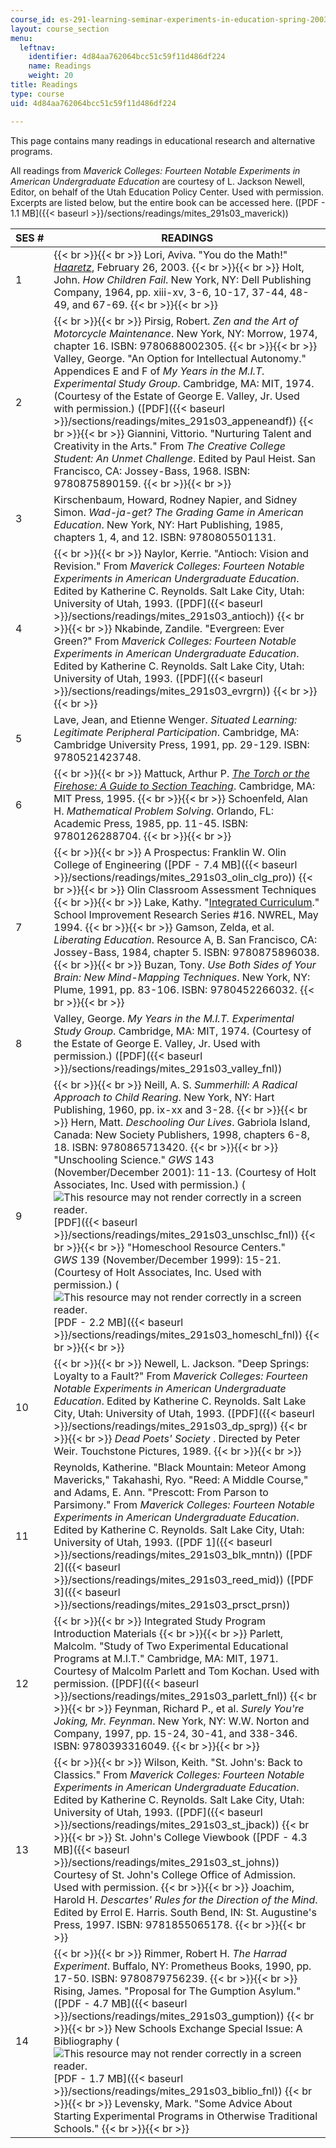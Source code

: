 ```yaml
---
course_id: es-291-learning-seminar-experiments-in-education-spring-2003
layout: course_section
menu:
  leftnav:
    identifier: 4d84aa762064bcc51c59f11d486df224
    name: Readings
    weight: 20
title: Readings
type: course
uid: 4d84aa762064bcc51c59f11d486df224

---
```


This page contains many readings in educational research and alternative programs. 

All readings from _Maverick Colleges: Fourteen Notable Experiments in American Undergraduate Education_ are courtesy of L. Jackson Newell, Editor, on behalf of the Utah Education Policy Center. Used with permission. Excerpts are listed below, but the entire book can be accessed here. ([PDF - 1.1 MB]({{< baseurl >}}/sections/readings/mites_291s03_maverick))

| SES # | READINGS |
| --- | --- |
| 1 |  {{< br >}}{{< br >}} Lori, Aviva. "You do the Math!" [_Haaretz_](http://www.haaretz.com/you-do-the-math-1.17931), February 26, 2003. {{< br >}}{{< br >}} Holt, John. _How Children Fail_. New York, NY: Dell Publishing Company, 1964, pp. xiii-xv, 3-6, 10-17, 37-44, 48-49, and 67-69. {{< br >}}{{< br >}}  |
| 2 |  {{< br >}}{{< br >}} Pirsig, Robert. _Zen and the Art of Motorcycle Maintenance_. New York, NY: Morrow, 1974, chapter 16. ISBN: 9780688002305. {{< br >}}{{< br >}} Valley, George. "An Option for Intellectual Autonomy." Appendices E and F of _My Years in the M.I.T. Experimental Study Group_. Cambridge, MA: MIT, 1974. (Courtesy of the Estate of George E. Valley, Jr. Used with permission.) ([PDF]({{< baseurl >}}/sections/readings/mites_291s03_appeneandf)) {{< br >}}{{< br >}} Giannini, Vittorio. "Nurturing Talent and Creativity in the Arts." From _The Creative College Student: An Unmet Challenge_. Edited by Paul Heist. San Francisco, CA: Jossey-Bass, 1968. ISBN: 9780875890159. {{< br >}}{{< br >}}  |
| 3 | Kirschenbaum, Howard, Rodney Napier, and Sidney Simon. _Wad-ja-get? The Grading Game in American Education_. New York, NY: Hart Publishing, 1985, chapters 1, 4, and 12. ISBN: 9780805501131. |
| 4 |  {{< br >}}{{< br >}} Naylor, Kerrie. "Antioch: Vision and Revision." From _Maverick Colleges: Fourteen Notable Experiments in American Undergraduate Education_. Edited by Katherine C. Reynolds. Salt Lake City, Utah: University of Utah, 1993. ([PDF]({{< baseurl >}}/sections/readings/mites_291s03_antioch)) {{< br >}}{{< br >}} Nkabinde, Zandile. "Evergreen: Ever Green?" From _Maverick Colleges: Fourteen Notable Experiments in American Undergraduate Education_. Edited by Katherine C. Reynolds. Salt Lake City, Utah: University of Utah, 1993. ([PDF]({{< baseurl >}}/sections/readings/mites_291s03_evrgrn)) {{< br >}}{{< br >}}  |
| 5 | Lave, Jean, and Etienne Wenger. _Situated Learning: Legitimate Peripheral Participation_. Cambridge, MA: Cambridge University Press, 1991, pp. 29-129. ISBN: 9780521423748. |
| 6 |  {{< br >}}{{< br >}} Mattuck, Arthur P. [_The Torch or the Firehose: A Guide to Section Teaching_](/resources/res-18-004-the-torch-or-the-firehose-a-guide-to-section-teaching-spring-2009/index.htm). Cambridge, MA: MIT Press, 1995. {{< br >}}{{< br >}} Schoenfeld, Alan H. _Mathematical Problem Solving_. Orlando, FL: Academic Press, 1985, pp. 11-45. ISBN: 9780126288704. {{< br >}}{{< br >}}  |
| 7 |  {{< br >}}{{< br >}} A Prospectus: Franklin W. Olin College of Engineering ([PDF - 7.4 MB]({{< baseurl >}}/sections/readings/mites_291s03_olin_clg_pro)) {{< br >}}{{< br >}} Olin Classroom Assessment Techniques {{< br >}}{{< br >}} Lake, Kathy. "[Integrated Curriculum](http://www.nwrel.org/scpd/sirs/8/c016.html)." School Improvement Research Series #16. NWREL, May 1994. {{< br >}}{{< br >}} Gamson, Zelda, et al. _Liberating Education_. Resource A, B. San Francisco, CA: Jossey-Bass, 1984, chapter 5. ISBN: 9780875896038. {{< br >}}{{< br >}} Buzan, Tony. _Use Both Sides of Your Brain: New Mind-Mapping Techniques_. New York, NY: Plume, 1991, pp. 83-106. ISBN: 9780452266032. {{< br >}}{{< br >}}  |
| 8 | Valley, George. _My Years in the M.I.T. Experimental Study Group_. Cambridge, MA: MIT, 1974. (Courtesy of the Estate of George E. Valley, Jr. Used with permission.) ([PDF]({{< baseurl >}}/sections/readings/mites_291s03_valley_fnl)) |
| 9 |  {{< br >}}{{< br >}} Neill, A. S. _Summerhill: A Radical Approach to Child Rearing_. New York, NY: Hart Publishing, 1960, pp. ix-xx and 3-28. {{< br >}}{{< br >}} Hern, Matt. _Deschooling Our Lives_. Gabriola Island, Canada: New Society Publishers, 1998, chapters 6-8, 18. ISBN: 9780865713420. {{< br >}}{{< br >}} "Unschooling Science." _GWS_ 143 (November/December 2001): 11-13. (Courtesy of Holt Associates, Inc. Used with permission.) (![This resource may not render correctly in a screen reader.](/images/inacessible.gif)[PDF]({{< baseurl >}}/sections/readings/mites_291s03_unschlsc_fnl)) {{< br >}}{{< br >}} "Homeschool Resource Centers." _GWS_ 139 (November/December 1999): 15-21. (Courtesy of Holt Associates, Inc. Used with permission.) (![This resource may not render correctly in a screen reader.](/images/inacessible.gif)[PDF - 2.2 MB]({{< baseurl >}}/sections/readings/mites_291s03_homeschl_fnl)) {{< br >}}{{< br >}}  |
| 10 |  {{< br >}}{{< br >}} Newell, L. Jackson. "Deep Springs: Loyalty to a Fault?" From _Maverick Colleges: Fourteen Notable Experiments in American Undergraduate Education_. Edited by Katherine C. Reynolds. Salt Lake City, Utah: University of Utah, 1993. ([PDF]({{< baseurl >}}/sections/readings/mites_291s03_dp_sprg)) {{< br >}}{{< br >}} _Dead Poets' Society_ . Directed by Peter Weir. Touchstone Pictures, 1989. {{< br >}}{{< br >}}  |
| 11 | Reynolds, Katherine. "Black Mountain: Meteor Among Mavericks," Takahashi, Ryo. "Reed: A Middle Course," and Adams, E. Ann. "Prescott: From Parson to Parsimony." From _Maverick Colleges: Fourteen Notable Experiments in American Undergraduate Education_. Edited by Katherine C. Reynolds. Salt Lake City, Utah: University of Utah, 1993. ([PDF 1]({{< baseurl >}}/sections/readings/mites_291s03_blk_mntn)) ([PDF 2]({{< baseurl >}}/sections/readings/mites_291s03_reed_mid)) ([PDF 3]({{< baseurl >}}/sections/readings/mites_291s03_prsct_prsn)) |
| 12 |  {{< br >}}{{< br >}} Integrated Study Program Introduction Materials {{< br >}}{{< br >}} Parlett, Malcolm. "Study of Two Experimental Educational Programs at M.I.T." Cambridge, MA: MIT, 1971. Courtesy of Malcolm Parlett and Tom Kochan. Used with permission. ([PDF]({{< baseurl >}}/sections/readings/mites_291s03_parlett_fnl)) {{< br >}}{{< br >}} Feynman, Richard P., et al. _Surely You're Joking, Mr. Feynman_. New York, NY: W.W. Norton and Company, 1997, pp. 15-24, 30-41, and 338-346. ISBN: 9780393316049. {{< br >}}{{< br >}}  |
| 13 |  {{< br >}}{{< br >}} Wilson, Keith. "St. John's: Back to Classics." From _Maverick Colleges: Fourteen Notable Experiments in American Undergraduate Education_. Edited by Katherine C. Reynolds. Salt Lake City, Utah: University of Utah, 1993. ([PDF]({{< baseurl >}}/sections/readings/mites_291s03_st_jback)) {{< br >}}{{< br >}} St. John's College Viewbook ([PDF - 4.3 MB]({{< baseurl >}}/sections/readings/mites_291s03_st_johns)) Courtesy of St. John's College Office of Admission. Used with permission. {{< br >}}{{< br >}} Joachim, Harold H. _Descartes' Rules for the Direction of the Mind_. Edited by Errol E. Harris. South Bend, IN: St. Augustine's Press, 1997. ISBN: 9781855065178. {{< br >}}{{< br >}}  |
| 14 |  {{< br >}}{{< br >}} Rimmer, Robert H. _The Harrad Experiment_. Buffalo, NY: Prometheus Books, 1990, pp. 17-50. ISBN: 9780879756239. {{< br >}}{{< br >}} Rising, James. "Proposal for The Gumption Asylum." ([PDF - 4.7 MB]({{< baseurl >}}/sections/readings/mites_291s03_gumption)) {{< br >}}{{< br >}} New Schools Exchange Special Issue: A Bibliography (![This resource may not render correctly in a screen reader.](/images/inacessible.gif)[PDF - 1.7 MB]({{< baseurl >}}/sections/readings/mites_291s03_biblio_fnl)) {{< br >}}{{< br >}} Levensky, Mark. "Some Advice About Starting Experimental Programs in Otherwise Traditional Schools." {{< br >}}{{< br >}}
